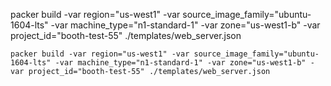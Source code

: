 packer build -var region="us-west1" -var source_image_family="ubuntu-1604-lts" -var machine_type="n1-standard-1" -var zone="us-west1-b" -var project_id="booth-test-55" ./templates/web_server.json

```
packer build -var region="us-west1" -var source_image_family="ubuntu-1604-lts" -var machine_type="n1-standard-1" -var zone="us-west1-b" -var project_id="booth-test-55" ./templates/web_server.json
```

